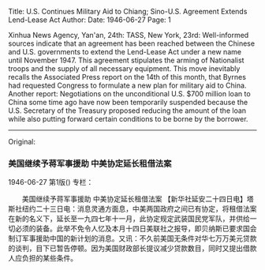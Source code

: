 Title: U.S. Continues Military Aid to Chiang; Sino-U.S. Agreement Extends Lend-Lease Act
Author:
Date: 1946-06-27
Page: 1

Xinhua News Agency, Yan'an, 24th: TASS, New York, 23rd: Well-informed sources indicate that an agreement has been reached between the Chinese and U.S. governments to extend the Lend-Lease Act under a new name until November 1947. This agreement stipulates the arming of Nationalist troops and the supply of all necessary equipment. This move inevitably recalls the Associated Press report on the 14th of this month, that Byrnes had requested Congress to formulate a new plan for military aid to China. Another report: Negotiations on the unconditional U.S. $700 million loan to China some time ago have now been temporarily suspended because the U.S. Secretary of the Treasury proposed reducing the amount of the loan while also putting forward certain conditions to be borne by the borrower.



<hr /> 

Original: 


### 美国继续予蒋军事援助  中美协定延长租借法案

1946-06-27
第1版()
专栏：

　　美国继续予蒋军事援助
    中美协定延长租借法案
    【新华社延安二十四日电】塔斯社纽约二十三日电：消息灵通方面息，中美两国政府之间已有协定，将租借法案在新的名义下，延长至一九四七年十一月，此协定规定武装国民党军队，并供给一切必须的装备。此举不免令人忆及本月十四日美联社之报导，即贝纳斯已要求国会制订军事援助中国的新计划的消息。又讯：不久前美国无条件对华七万万美元贷款的谈判，目下已暂告停顿。因为美国财政部长提议减少贷款数目，同时又提出借款人应负担的某些条件。
